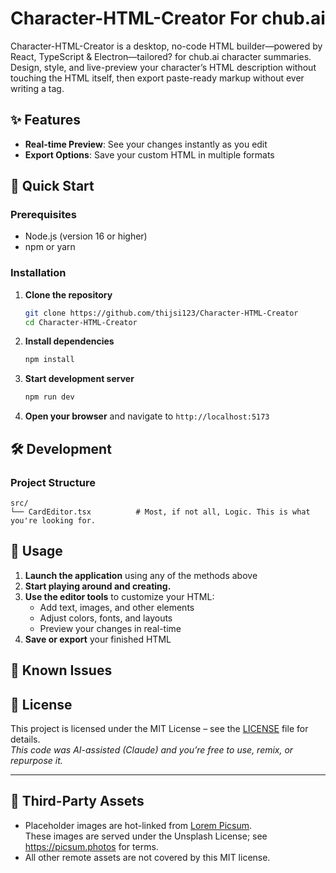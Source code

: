# Character-HTML-Creator For chub.ai

Character-HTML-Creator is a desktop, no-code HTML builder—powered by React, TypeScript & Electron—tailored? for chub.ai character summaries. Design, style, and live-preview your character’s HTML description without touching the HTML itself, then export paste-ready markup without ever writing a tag.

## ✨ Features

- **Real-time Preview**: See your changes instantly as you edit
- **Export Options**: Save your custom HTML in multiple formats

## 🚀 Quick Start

### Prerequisites

- Node.js (version 16 or higher)
- npm or yarn

### Installation

1. **Clone the repository**
   ```bash
   git clone https://github.com/thijsi123/Character-HTML-Creator
   cd Character-HTML-Creator
   ```

2. **Install dependencies**
   ```bash
   npm install
   ```

3. **Start development server**
   ```bash
   npm run dev
   ```

4. **Open your browser** and navigate to `http://localhost:5173`

## 🛠️ Development

### Project Structure
```
src/
└── CardEditor.tsx          # Most, if not all, Logic. This is what you're looking for.

```

## 📖 Usage

1. **Launch the application** using any of the methods above
2. **Start playing around and creating.**
3. **Use the editor tools** to customize your HTML:
   - Add text, images, and other elements
   - Adjust colors, fonts, and layouts
   - Preview your changes in real-time
4. **Save or export** your finished HTML
   

## 🐛 Known Issues

<!-- Known bugs and issues will be displayed here -->


## 📄 License

This project is licensed under the MIT License – see the [LICENSE](LICENSE) file for details.  
*This code was AI-assisted (Claude) and you’re free to use, remix, or repurpose it.*

---

## 🔗 Third-Party Assets

- Placeholder images are hot-linked from [Lorem Picsum](https://picsum.photos).  
  These images are served under the Unsplash License; see https://picsum.photos for terms.  
- All other remote assets are not covered by this MIT license.
